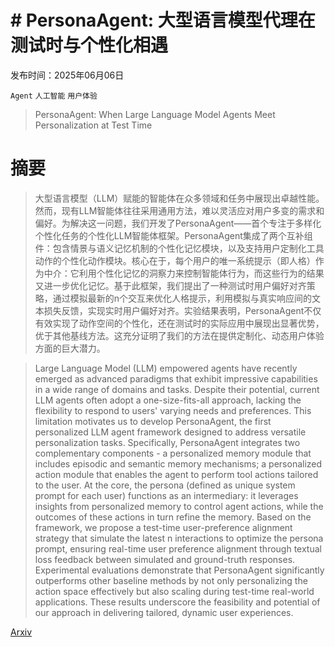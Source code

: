 # # PersonaAgent: 大型语言模型代理在测试时与个性化相遇

发布时间：2025年06月06日

`Agent` `人工智能` `用户体验`

> PersonaAgent: When Large Language Model Agents Meet Personalization at Test Time

# 摘要

> 大型语言模型（LLM）赋能的智能体在众多领域和任务中展现出卓越性能。然而，现有LLM智能体往往采用通用方法，难以灵活应对用户多变的需求和偏好。为解决这一问题，我们开发了PersonaAgent——首个专注于多样化个性化任务的个性化LLM智能体框架。PersonaAgent集成了两个互补组件：包含情景与语义记忆机制的个性化记忆模块，以及支持用户定制化工具动作的个性化动作模块。核心在于，每个用户的唯一系统提示（即人格）作为中介：它利用个性化记忆的洞察力来控制智能体行为，而这些行为的结果又进一步优化记忆。基于此框架，我们提出了一种测试时用户偏好对齐策略，通过模拟最新的n个交互来优化人格提示，利用模拟与真实响应间的文本损失反馈，实现实时用户偏好对齐。实验结果表明，PersonaAgent不仅有效实现了动作空间的个性化，还在测试时的实际应用中展现出显著优势，优于其他基线方法。这充分证明了我们的方法在提供定制化、动态用户体验方面的巨大潜力。

> Large Language Model (LLM) empowered agents have recently emerged as advanced paradigms that exhibit impressive capabilities in a wide range of domains and tasks. Despite their potential, current LLM agents often adopt a one-size-fits-all approach, lacking the flexibility to respond to users' varying needs and preferences. This limitation motivates us to develop PersonaAgent, the first personalized LLM agent framework designed to address versatile personalization tasks. Specifically, PersonaAgent integrates two complementary components - a personalized memory module that includes episodic and semantic memory mechanisms; a personalized action module that enables the agent to perform tool actions tailored to the user. At the core, the persona (defined as unique system prompt for each user) functions as an intermediary: it leverages insights from personalized memory to control agent actions, while the outcomes of these actions in turn refine the memory. Based on the framework, we propose a test-time user-preference alignment strategy that simulate the latest n interactions to optimize the persona prompt, ensuring real-time user preference alignment through textual loss feedback between simulated and ground-truth responses. Experimental evaluations demonstrate that PersonaAgent significantly outperforms other baseline methods by not only personalizing the action space effectively but also scaling during test-time real-world applications. These results underscore the feasibility and potential of our approach in delivering tailored, dynamic user experiences.

[Arxiv](https://arxiv.org/abs/2506.06254)
